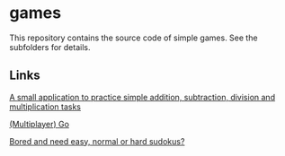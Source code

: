 # games

This repository contains the source code of simple games. See the subfolders 
for details.

## Links

[A small application to practice simple addition, subtraction, division and multiplication tasks](https://frankdressel.github.io/games/mathe/#/tasks)

[(Multiplayer) Go](https://frankdressel.github.io/games/go)

[Bored and need easy, normal or hard sudokus?](https://frankdressel.github.io/games/sudoku)
